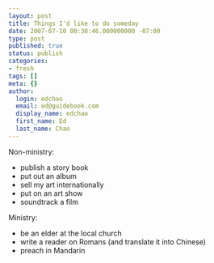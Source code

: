 ```yaml
---
layout: post
title: Things I'd like to do someday
date: 2007-07-10 00:38:46.000000000 -07:00
type: post
published: true
status: publish
categories:
- fresh
tags: []
meta: {}
author:
  login: edchao
  email: ed@guidebook.com
  display_name: edchao
  first_name: Ed
  last_name: Chao
---
```

<p>Non-ministry:</p>
<ul>
<li>publish a story book</li>
<li>put out an album</li>
<li>sell my art internationally</li>
<li>put on an art show</li>
<li>soundtrack a film</li>
</ul>
<p>Ministry:</p>
<ul>
<li>be an elder at the local church</li>
<li>write a reader on Romans (and translate it into Chinese)</li>
<li>preach in Mandarin</li>
</ul>
